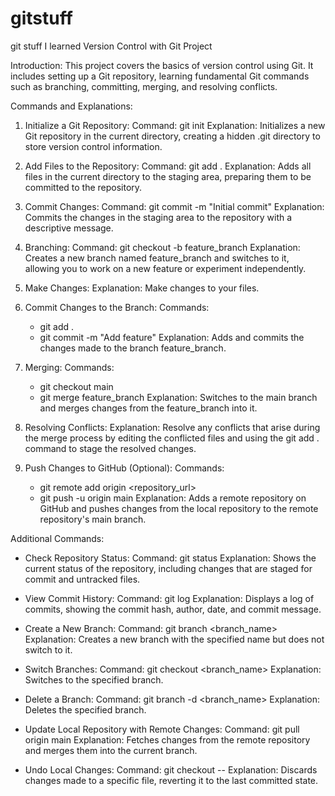 # gitstuff
git stuff I learned 
Version Control with Git Project

Introduction:
This project covers the basics of version control using Git. It includes setting up a Git repository, learning fundamental Git commands such as branching, committing, merging, and resolving conflicts.

Commands and Explanations:

1. Initialize a Git Repository:
   Command: git init
   Explanation: Initializes a new Git repository in the current directory, creating a hidden .git directory to store version control information.

2. Add Files to the Repository:
   Command: git add .
   Explanation: Adds all files in the current directory to the staging area, preparing them to be committed to the repository.

3. Commit Changes:
   Command: git commit -m "Initial commit"
   Explanation: Commits the changes in the staging area to the repository with a descriptive message.

4. Branching:
   Command: git checkout -b feature_branch
   Explanation: Creates a new branch named feature_branch and switches to it, allowing you to work on a new feature or experiment independently.

5. Make Changes:
   Explanation: Make changes to your files.

6. Commit Changes to the Branch:
   Commands:
   - git add .
   - git commit -m "Add feature"
   Explanation: Adds and commits the changes made to the branch feature_branch.

7. Merging:
   Commands:
   - git checkout main
   - git merge feature_branch
   Explanation: Switches to the main branch and merges changes from the feature_branch into it.

8. Resolving Conflicts:
   Explanation: Resolve any conflicts that arise during the merge process by editing the conflicted files and using the git add . command to stage the resolved changes.

9. Push Changes to GitHub (Optional):
   Commands:
   - git remote add origin <repository_url>
   - git push -u origin main
   Explanation: Adds a remote repository on GitHub and pushes changes from the local repository to the remote repository's main branch.

Additional Commands:

- Check Repository Status:
  Command: git status
  Explanation: Shows the current status of the repository, including changes that are staged for commit and untracked files.

- View Commit History:
  Command: git log
  Explanation: Displays a log of commits, showing the commit hash, author, date, and commit message.

- Create a New Branch:
  Command: git branch <branch_name>
  Explanation: Creates a new branch with the specified name but does not switch to it.

- Switch Branches:
  Command: git checkout <branch_name>
  Explanation: Switches to the specified branch.

- Delete a Branch:
  Command: git branch -d <branch_name>
  Explanation: Deletes the specified branch.

- Update Local Repository with Remote Changes:
  Command: git pull origin main
  Explanation: Fetches changes from the remote repository and merges them into the current branch.

- Undo Local Changes:
  Command: git checkout -- <file>
  Explanation: Discards changes made to a specific file, reverting it to the last committed state.

